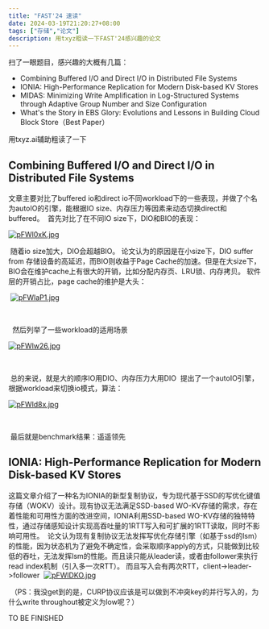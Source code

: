 ```yaml
---
title: "FAST'24 速读"
date: 2024-03-19T21:20:27+08:00
tags: ["存储","论文"]
description: 用txyz粗读一下FAST'24感兴趣的论文
---
```



扫了一眼题目，感兴趣的大概有几篇：
- Combining Buffered I/O and Direct I/O in Distributed File Systems
- IONIA: High-Performance Replication for Modern Disk-based KV Stores
- MIDAS: Minimizing Write Amplification in Log-Structured Systems through Adaptive Group Number and Size Configuration
- What's the Story in EBS Glory: Evolutions and Lessons in Building Cloud Block Store（Best Paper）

用txyz.ai辅助粗读了一下
﻿
## Combining Buffered I/O and Direct I/O in Distributed File Systems
文章主要对比了buffered io和direct io不同workload下的一些表现，并做了个名为autoIO的引擎，能根据IO size、内存压力等因素来动态切换direct和buffered。
﻿
首先对比了在不同IO size下，DIO和BIO的表现：
﻿

﻿[![pFWl0xK.jpg](https://s21.ax1x.com/2024/03/19/pFWl0xK.jpg)](https://imgse.com/i/pFWl0xK)

﻿
随着io size加大，DIO会超越BIO。
论文认为的原因是在小size下，DIO suffer from 存储设备的高延迟，而BIO则收益于Page Cache的加速。但是在大size下，BIO会在维护cache上有很大的开销，比如分配内存页、LRU锁、内存拷贝。
﻿
软件层的开销占比，page cache的维护是大头：

﻿ [![pFWlaP1.jpg](https://s21.ax1x.com/2024/03/19/pFWlaP1.jpg)](https://imgse.com/i/pFWlaP1)

﻿

﻿
﻿
然后列举了一些workload的适用场景

﻿[![pFWlw26.jpg](https://s21.ax1x.com/2024/03/19/pFWlw26.jpg)](https://imgse.com/i/pFWlw26)

﻿

﻿
总的来说，就是大的顺序IO用DIO、内存压力大用DIO
﻿
提出了一个autoIO引擎，根据workload来切换io模式，算法：

[![pFWld8x.jpg](https://s21.ax1x.com/2024/03/19/pFWld8x.jpg)](https://imgse.com/i/pFWld8x)

﻿

﻿
最后就是benchmark结果：遥遥领先
﻿
## IONIA: High-Performance Replication for Modern Disk-based KV Stores
这篇文章介绍了一种名为IONIA的新型复制协议，专为现代基于SSD的写优化键值存储（WOKV）设计。现有协议无法满足SSD-based WO-KV存储的需求，存在着性能和可用性方面的改进空间，IONIA利用SSD-based WO-KV存储的独特特性，通过存储感知设计实现高吞吐量的1RTT写入和可扩展的1RTT读取，同时不影响可用性。
﻿
论文认为现有复制协议无法发挥写优化存储引擎（如基于ssd的lsm）的性能，因为状态机为了避免不确定性，会采取顺序apply的方式，只能做到比较低的吞吐，无法发挥lsm的性能。而且读只能从leader读，或者由follower来执行read index机制（引入多一次RTT）。
而且写入会有两次RTT，client->leader->follower
﻿
 [![pFWlDKO.jpg](https://s21.ax1x.com/2024/03/19/pFWlDKO.jpg)](https://imgse.com/i/pFWlDKO)
﻿

﻿
（PS：我没get到的是，CURP协议应该是可以做到不冲突key的并行写入的，为什么write throughout被定义为low呢？）


TO BE FINISHED